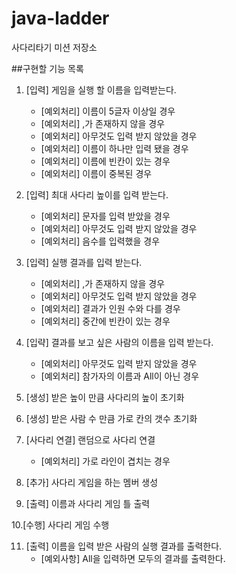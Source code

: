 # java-ladder
사다리타기 미션 저장소

##구현할 기능 목록
1. [입력] 게임을 실행 할 이름을 입력받는다.
    - [예외처리] 이름이 5글자 이상일 경우
    - [예외처리] ,가 존재하지 않을 경우
    - [예외처리] 아무것도 입력 받지 않았을 경우
    - [예외처리] 이름이 하나만 입력 됐을 경우
    - [예외처리] 이름에 빈칸이 있는 경우
    - [예외처리] 이름이 중복된 경우

2. [입력] 최대 사다리 높이를 입력 받는다.
    - [예외처리] 문자를 입력 받았을 경우 
    - [예외처리] 아무것도 입력 받지 않았을 경우
    - [예외처리] 음수를 입력했을 경우
    
3. [입력] 실행 결과를 입력 받는다.
    - [예외처리] ,가 존재하지 않을 경우
    - [예외처리] 아무것도 입력 받지 않았을 경우
    - [예외처리] 결과가 인원 수와 다를 경우
    - [예외처리] 중간에 빈칸이 있는 경우
    
4. [입략] 결과를 보고 싶은 사람의 이름을 입력 받는다.
    - [예외처리] 아무것도 입력 받지 않았을 경우
    - [예외처리] 참가자의 이름과 All이 아닌 경우
    
5. [생성] 받은 높이 만큼 사다리의 높이 초기화

6. [생성] 받은 사람 수 만큼 가로 칸의 갯수 초기화
    
7. [사다리 연결] 랜덤으로 사다리 연결  
    - [예외처리] 가로 라인이 겹치는 경우

8. [추가] 사다리 게임을 하는 멤버 생성

9. [출력] 이름과 사다리 게임 틀 출력 

10.[수행] 사다리 게임 수행

11. [출력] 이름을 입력 받은 사람의 실행 결과를 출력한다.
    - [예외사항] All을 입력하면 모두의 결과를 출력한다.
    
